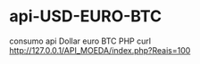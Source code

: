 # api-USD-EURO-BTC
consumo api  Dollar euro BTC PHP curl
http://127.0.0.1/API_MOEDA/index.php?Reais=100
